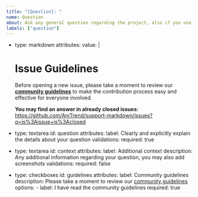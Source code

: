 ```yaml
---
title: "[Question]: "
name: Question
about: Ask any general question regarding the project, also if you use this if you don't know what category to use
labels: ["question"]
---
```


- type: markdown
  attributes:
    value: |
    # Issue Guidelines

    Before opening a new issue, please take a moment to review our [**community guidelines**](https://github.com/AniTrend/support-markdown/blob/develop/CONTRIBUTING.md) to make the contribution process easy and effective for everyone involved.

    **You may find an answer in already closed issues**:
    https://github.com/AniTrend/support-markdown/issues?q=is%3Aissue+is%3Aclosed

- type: textarea
  id: question
  attributes:
    label: Clearly and explicitly explain the details about your question
  validations:
    required: true

- type: textarea
  id: context
  attributes:
    label: Additional context
    description: Any additional information regarding your question, you may also add screenshots 
  validations:
    required: false

- type: checkboxes
  id: guidelines
  attributes:
    label: Community guidelines
    description: Please take a moment to review our [community guidelines](https://github.com/AniTrend/support-markdown/blob/develop/CONTRIBUTING.md)
    options:
      - label: I have read the community guidelines
        required: true
